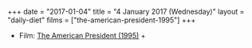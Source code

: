 +++
date = "2017-01-04"
title = "4 January 2017 (Wednesday)"
layout = "daily-diet"
films = ["the-american-president-1995"]
+++

<ul>
<li class="entry Film">Film: <a href="/films/the-american-president-1995">The American President (1995)</a> +</li>
</ul>